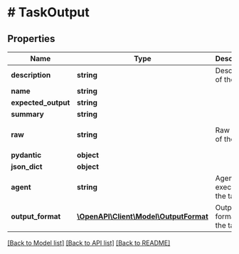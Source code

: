 # # TaskOutput

## Properties

Name | Type | Description | Notes
------------ | ------------- | ------------- | -------------
**description** | **string** | Description of the task |
**name** | **string** |  | [optional]
**expected_output** | **string** |  | [optional]
**summary** | **string** |  | [optional]
**raw** | **string** | Raw output of the task | [optional] [default to '']
**pydantic** | **object** |  | [optional]
**json_dict** | **object** |  | [optional]
**agent** | **string** | Agent that executed the task |
**output_format** | [**\OpenAPI\Client\Model\OutputFormat**](OutputFormat.md) | Output format of the task | [optional]

[[Back to Model list]](../../README.md#models) [[Back to API list]](../../README.md#endpoints) [[Back to README]](../../README.md)

